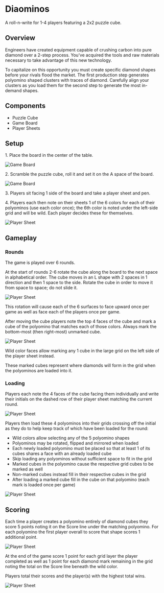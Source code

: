 # Diaominos

A roll-n-write for 1-4 players featuring a 2x2 puzzle cube.

## Overview

Engineers have created equipment capable of crushing carbon into pure diamond over a 2-step process. You've acquired the tools and raw materials necessary to take advantage of this new technology.

To capitalize on this opportunity you must create specific diamond shapes before your rivals flood the market. The first production step generates polyomino shaped clusters with traces of diamond. Carefully align your clusters as you load them for the second step to generate the most in-demand shapes.

## Components

- Puzzle Cube
- Game Board
- Player Sheets

## Setup

1\. Place the board in the center of the table.

![Game Board](Rulebook/board.png)

2\. Scramble the puzzle cube, roll it and set it on the A space of the board.

![Game Board](Rulebook/board_scrambled.png)

3\. Players sit facing 1 side of the board and take a player sheet and pen.

4\. Players each then note on their sheets 1 of the 6 colors for each of their polyominos (use each color once); the 6th color is noted under the left-side grid and will be wild. Each player decides these for themselves.

![Player Sheet](Rulebook/sheet_colors.png)

## Gameplay

### Rounds

The game is played over 6 rounds.

At the start of rounds 2-6 rotate the cube along the board to the next space in alphabetical order. The cube moves in an L shape with 2 spaces in 1 direction and then 1 space to the side. Rotate the cube in order to move it from space to space; do not slide it.

![Player Sheet](Rulebook/cube_rotation.png)

This rotation will cause each of the 6 surfaces to face upward once per game as well as face each of the players once per game.

After moving the cube players note the top 4 faces of the cube and mark a cube of the polyomino that matches each of those colors. Always mark the bottom-most (then right-most) unmarked cube.

![Player Sheet](Rulebook/sheet_marked.png)

Wild color faces allow marking any 1 cube in the large grid on the left side of the player sheet instead.

These marked cubes represent where diamonds will form in the grid when the polyominos are loaded into it.

### Loading

Players each note the 4 faces of the cube facing them individually and write their initials on the dashed row of their player sheet matching the current round.

![Player Sheet](Rulebook/sheet_letters.png)

Players then load these 4 polyominos into their grids crossing off the initial as they do to help keep track of which have been loaded for the round:

- Wild colors allow selecting any of the 5 polyomino shapes
- Polyominos may be rotated, flipped and mirrored when loaded
- Each newly loaded polyomino must be placed so that at least 1 of its cubes shares a face with an already loaded cube
- Skip loading any polyominos without sufficient space to fit in the grid
- Marked cubes in the polyomino cause the respective grid cubes to be marked as well
- Non-marked cubes instead fill in their respective cubes in the grid
- After loading a marked cube fill in the cube on that polyomino (each mark is loaded once per game)

![Player Sheet](Rulebook/sheet_loaded.png)

## Scoring

Each time a player creates a polyomino entirely of diamond cubes they score 5 points noting it on the Score line under the matching polyomino. For each polyomino the first player overall to score that shape scores 1 additional point.

![Player Sheet](Rulebook/sheet_score.png)

At the end of the game score 1 point for each grid layer the player completed as well as 1 point for each diamond mark remaining in the grid noting the total on the Score line beneath the wild color.

Players total their scores and the player(s) with the highest total wins.

![Player Sheet](Rulebook/sheet_final.png)